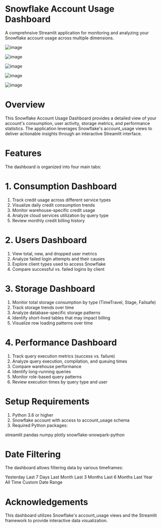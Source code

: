 # Snowflake Account Usage Dashboard
A comprehnsive Streamlit application for monitoring and analyzing your Snowflake account usage across multiple dimensions.

![image](https://github.com/user-attachments/assets/ade074c1-89c1-4819-b95d-0c15b1091e74)

![image](https://github.com/user-attachments/assets/4afe2575-43be-4a70-ae21-968b3d760fa1)

![image](https://github.com/user-attachments/assets/d796fd1e-605a-4831-8c44-ef2a6d0ecfe4)

![image](https://github.com/user-attachments/assets/2ba8881b-dcdb-43b4-9d6c-6ac675966e51)

![image](https://github.com/user-attachments/assets/0db0a285-71ef-4a94-810e-6bb9779ccf21)

# Overview
This Snowflake Account Usage Dashboard provides a detailed view of your account's consumption, user activity, storage metrics, and performance statistics. The application leverages Snowflake's account_usage views to deliver actionable insights through an interactive Streamlit interface.

# Features
The dashboard is organized into four main tabs:

# 1. Consumption Dashboard

1. Track credit usage across different service types
2. Visualize daily credit consumption trends
3. Monitor warehouse-specific credit usage
4. Analyze cloud services utilization by query type
5. Review monthly credit billing history

# 2. Users Dashboard

1. View total, new, and dropped user metrics
2. Analyze failed login attempts and their causes
3. Explore client types used to access Snowflake
4. Compare successful vs. failed logins by client

# 3. Storage Dashboard

1. Monitor total storage consumption by type (TimeTravel, Stage, Failsafe)
2. Track storage trends over time
3. Analyze database-specific storage patterns
4. Identify short-lived tables that may impact billing
5. Visualize row loading patterns over time

# 4. Performance Dashboard

1. Track query execution metrics (success vs. failure)
2. Analyze query execution, compilation, and queuing times
3. Compare warehouse performance
4. Identify long-running queries
5. Monitor role-based query patterns
6. Review execution times by query type and user

# Setup Requirements

1. Python 3.8 or higher
2. Snowflake account with access to account_usage schema
3. Required Python packages:

streamlit
pandas
numpy
plotly
snowflake-snowpark-python

# Date Filtering
The dashboard allows filtering data by various timeframes:

Yesterday
Last 7 Days
Last Month
Last 3 Months
Last 6 Months
Last Year
All Time
Custom Date Range

# Acknowledgements
This dashboard utilizes Snowflake's account_usage views and the Streamlit framework to provide interactive data visualization.
